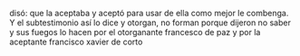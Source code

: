 disó: que la aceptaba y aceptó para usar de ella como mejor le combenga. Y el subtestimonio así lo dice y otorgan, no forman porque dijeron no saber y sus fuegos lo hacen por el otorganante francesco de paz y por la aceptante francisco xavier de corto